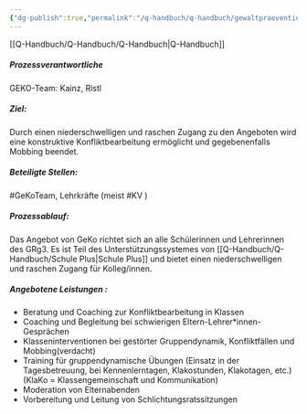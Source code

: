 ```yaml
---
{"dg-publish":true,"permalink":"/q-handbuch/q-handbuch/gewaltpraevention-und-konfliktmanagement/"}
---
```


[[Q-Handbuch/Q-Handbuch/Q-Handbuch\|Q-Handbuch]]
##### Prozessverantwortliche 
GEKO-Team: Kainz, Ristl
##### Ziel: 
Durch einen niederschwelligen und raschen Zugang zu den Angeboten wird eine konstruktive Konfliktbearbeitung ermöglicht und gegebenenfalls Mobbing beendet. 
##### Beteiligte Stellen: 
#GeKoTeam, Lehrkräfte (meist #KV ) 
##### Prozessablauf: 
Das Angebot von GeKo richtet sich an alle Schülerinnen und Lehrerinnen des GRg3. Es ist Teil des Unterstützungssystemes von [[Q-Handbuch/Q-Handbuch/Schule Plus\|Schule Plus]] und bietet einen niederschwelligen und raschen Zugang für Kolleg/innen. 
##### Angebotene Leistungen : 
* Beratung und Coaching zur Konfliktbearbeitung in Klassen 
* Coaching und Begleitung bei schwierigen Eltern-Lehrer*innen-Gesprächen 
* Klasseninterventionen bei gestörter Gruppendynamik, Konfliktfällen und Mobbing(verdacht) 
* Training für gruppendynamische Übungen (Einsatz in der Tagesbetreuung, bei Kennenlerntagen, Klakostunden, Klakotagen, etc.) (KlaKo = Klassengemeinschaft und Kommunikation)
* Moderation von Elternabenden 
* Vorbereitung und Leitung von Schlichtungsratssitzungen 